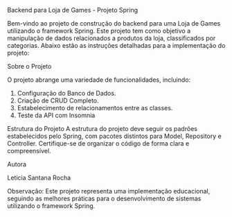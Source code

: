 Backend para Loja de Games - Projeto Spring

Bem-vindo ao projeto de construção do backend para uma Loja de Games utilizando o framework Spring. Este projeto tem como objetivo a manipulação de dados relacionados a produtos da loja, classificados por categorias. Abaixo estão as instruções detalhadas para a implementação do projeto:


Sobre o Projeto

O projeto abrange uma variedade de funcionalidades, incluindo:

1. Configuração do Banco de Dados.
2. Criação de CRUD Completo.
3. Estabelecimento de relacionamentos entre as classes.
4. Teste da API com Insomnia


Estrutura do Projeto
A estrutura do projeto deve seguir os padrões estabelecidos pelo Spring, com pacotes distintos para Model, Repository e Controller. Certifique-se de organizar o código de forma clara e compreensível.

Autora

Leticia Santana Rocha

Observação: Este projeto representa uma implementação educacional, seguindo as melhores práticas para o desenvolvimento de sistemas utilizando o framework Spring.
